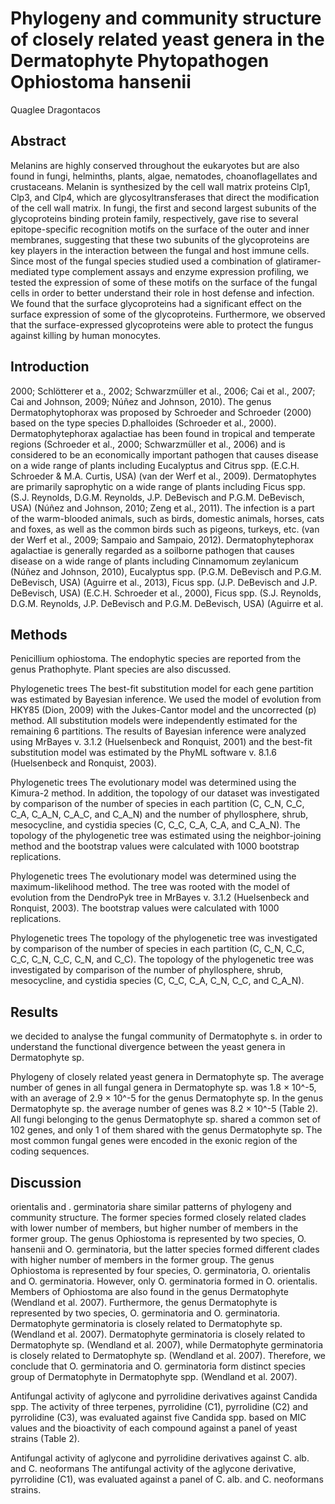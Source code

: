 # Phylogeny and community structure of closely related yeast genera in the Dermatophyte Phytopathogen Ophiostoma hansenii
Quaglee Dragontacos


## Abstract
Melanins are highly conserved throughout the eukaryotes but are also found in fungi, helminths, plants, algae, nematodes, choanoflagellates and crustaceans. Melanin is synthesized by the cell wall matrix proteins Clp1, Clp3, and Clp4, which are glycosyltransferases that direct the modification of the cell wall matrix. In fungi, the first and second largest subunits of the glycoproteins binding protein family, respectively, gave rise to several epitope-specific recognition motifs on the surface of the outer and inner membranes, suggesting that these two subunits of the glycoproteins are key players in the interaction between the fungal and host immune cells. Since most of the fungal species studied used a combination of glatiramer-mediated type complement assays and enzyme expression profiling, we tested the expression of some of these motifs on the surface of the fungal cells in order to better understand their role in host defense and infection. We found that the surface glycoproteins had a significant effect on the surface expression of some of the glycoproteins. Furthermore, we observed that the surface-expressed glycoproteins were able to protect the fungus against killing by human monocytes.


## Introduction
 2000; Schlötterer et a., 2002; Schwarzmüller et al., 2006; Cai et al., 2007; Cai and Johnson, 2009; Núñez and Johnson, 2010). The genus Dermatophytophorax was proposed by Schroeder and Schroeder (2000) based on the type species D.phalloides (Schroeder et al., 2000). Dermatophytephorax agalactiae has been found in tropical and temperate regions (Schroeder et al., 2000; Schwarzmüller et al., 2006) and is considered to be an economically important pathogen that causes disease on a wide range of plants including Eucalyptus and Citrus spp. (E.C.H. Schroeder & M.A. Curtis, USA) (van der Werf et al., 2009). Dermatophytes are primarily saprophytic on a wide range of plants including Ficus spp. (S.J. Reynolds, D.G.M. Reynolds, J.P. DeBevisch and P.G.M. DeBevisch, USA) (Núñez and Johnson, 2010; Zeng et al., 2011). The infection is a part of the warm-blooded animals, such as birds, domestic animals, horses, cats and foxes, as well as the common birds such as pigeons, turkeys, etc. (van der Werf et al., 2009; Sampaio and Sampaio, 2012). Dermatophytephorax agalactiae is generally regarded as a soilborne pathogen that causes disease on a wide range of plants including Cinnamomum zeylanicum (Núñez and Johnson, 2010), Eucalyptus spp. (P.G.M. DeBevisch and P.G.M. DeBevisch, USA) (Aguirre et al., 2013), Ficus spp. (J.P. DeBevisch and J.P. DeBevisch, USA) (E.C.H. Schroeder et al., 2000), Ficus spp. (S.J. Reynolds, D.G.M. Reynolds, J.P. DeBevisch and P.G.M. DeBevisch, USA) (Aguirre et al.


## Methods
Penicillium ophiostoma. The endophytic species are reported from the genus Prathophyte. Plant species are also discussed.

Phylogenetic trees
The best-fit substitution model for each gene partition was estimated by Bayesian inference. We used the model of evolution from HKY85 (Dion, 2009) with the Jukes-Cantor model and the uncorrected (p) method. All substitution models were independently estimated for the remaining 6 partitions. The results of Bayesian inference were analyzed using MrBayes v. 3.1.2 (Huelsenbeck and Ronquist, 2001) and the best-fit substitution model was estimated by the PhyML software v. 8.1.6 (Huelsenbeck and Ronquist, 2003).

Phylogenetic trees
The evolutionary model was determined using the Kimura-2 method. In addition, the topology of our dataset was investigated by comparison of the number of species in each partition (C, C_N, C_C, C_A, C_A_N, C_A_C, and C_A_N) and the number of phyllosphere, shrub, mesocycline, and cystidia species (C, C_C, C_A, C_A, and C_A_N). The topology of the phylogenetic tree was estimated using the neighbor-joining method and the bootstrap values were calculated with 1000 bootstrap replications.

Phylogenetic trees
The evolutionary model was determined using the maximum-likelihood method. The tree was rooted with the model of evolution from the DendroPyk tree in MrBayes v. 3.1.2 (Huelsenbeck and Ronquist, 2003). The bootstrap values were calculated with 1000 replications.

Phylogenetic trees
The topology of the phylogenetic tree was investigated by comparison of the number of species in each partition (C, C_N, C_C, C_C, C_N, C_C, C_N, and C_C). The topology of the phylogenetic tree was investigated by comparison of the number of phyllosphere, shrub, mesocycline, and cystidia species (C, C_C, C_A, C_N, C_C, and C_A_N).


## Results
 we decided to analyse the fungal community of Dermatophyte s. in order to understand the functional divergence between the yeast genera in Dermatophyte sp.

Phylogeny of closely related yeast genera in Dermatophyte sp.
The average number of genes in all fungal genera in Dermatophyte sp. was 1.8 × 10^-5, with an average of 2.9 × 10^-5 for the genus Dermatophyte sp. In the genus Dermatophyte sp. the average number of genes was 8.2 × 10^-5 (Table 2). All fungi belonging to the genus Dermatophyte sp. shared a common set of 102 genes, and only 1 of them shared with the genus Dermatophyte sp. The most common fungal genes were encoded in the exonic region of the coding sequences.


## Discussion
orientalis and . germinatoria share similar patterns of phylogeny and community structure. The former species formed closely related clades with lower number of members, but higher number of members in the former group. The genus Ophiostoma is represented by two species, O. hansenii and O. germinatoria, but the latter species formed different clades with higher number of members in the former group. The genus Ophiostoma is represented by four species, O. germinatoria, O. orientalis and O. germinatoria. However, only O. germinatoria formed in O. orientalis. Members of Ophiostoma are also found in the genus Dermatophyte (Wendland et al. 2007). Furthermore, the genus Dermatophyte is represented by two species, O. germinatoria and O. germinatoria. Dermatophyte germinatoria is closely related to Dermatophyte sp. (Wendland et al. 2007). Dermatophyte germinatoria is closely related to Dermatophyte sp. (Wendland et al. 2007), while Dermatophyte germinatoria is closely related to Dermatophyte sp. (Wendland et al. 2007). Therefore, we conclude that O. germinatoria and O. germinatoria form distinct species group of Dermatophyte in Dermatophyte spp. (Wendland et al. 2007).

Antifungal activity of aglycone and pyrrolidine derivatives against Candida spp.
The activity of three terpenes, pyrrolidine (C1), pyrrolidine (C2) and pyrrolidine (C3), was evaluated against five Candida spp. based on MIC values and the bioactivity of each compound against a panel of yeast strains (Table 2).

Antifungal activity of aglycone and pyrrolidine derivatives against C. alb. and C. neoformans
The antifungal activity of the aglycone derivative, pyrrolidine (C1), was evaluated against a panel of C. alb. and C. neoformans strains.

